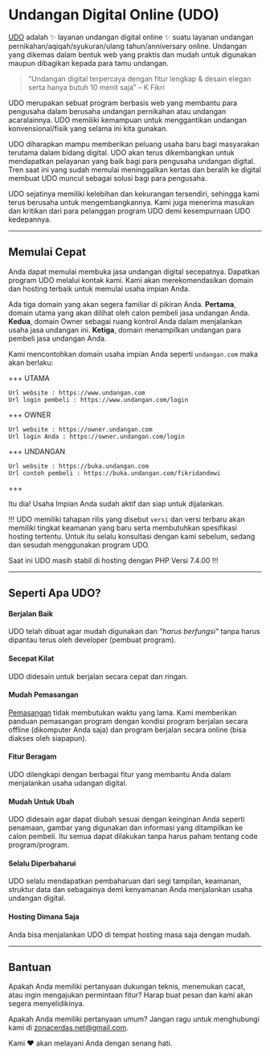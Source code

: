  # Undangan Digital Online (UDO)

[UDO](https://udo.zonacerdas.net/) adalah :sparkles: layanan undangan digital online :sparkles: suatu layanan undangan pernikahan/aqiqah/syukuran/ulang tahun/anniversary online. Undangan yang dikemas dalam bentuk web yang praktis dan mudah untuk digunakan maupun dibagikan kepada para tamu undangan.

> “Undangan digital terpercaya dengan fitur lengkap & desain elegan serta hanya butuh 10 menit saja” – K Fikri

UDO merupakan sebuat program berbasis web yang membantu para pengusaha dalam berusaha undangan pernikahan atau undangan acaralainnya. UDO memiliki kemampuan untuk menggantikan undangan konvensional/fisik yang selama ini kita gunakan.

UDO diharapkan mampu memberikan peluang usaha baru bagi masyarakan terutama dalam bidang digital. UDO akan terus dikembangkan untuk mendapatkan pelayanan yang baik bagi para pengusaha undangan digital. Tren saat ini yang sudah memulai meninggalkan kertas dan beralih ke digital membuat UDO muncul sebagai solusi bagi para pengusaha.

UDO sejatinya memiliki kelebihan dan kekurangan tersendiri, sehingga kami terus berusaha untuk mengembangkannya. Kami juga menerima masukan dan kritikan dari para pelanggan program UDO demi kesempurnaan UDO kedepannya.

---

## Memulai Cepat

Anda dapat memulai membuka jasa undangan digital secepatnya. Dapatkan program UDO melalui kontak kami. Kami akan merekomendasikan domain dan hosting terbaik untuk memulai usaha impian Anda.

Ada tiga domain yang akan segera familiar di pikiran Anda. **Pertama**, domain utama yang akan dilihat oleh calon pembeli jasa undangan Anda. **Kedua**, domain Owner sebagai ruang kontrol Anda dalam menjalankan usaha jasa undangan ini. **Ketiga**, domain menampilkan undangan para pembeli jasa undangan Anda.

Kami mencontohkan domain usaha impian Anda seperti `undangan.com` maka akan berlaku:

+++ UTAMA
```
Url website : https://www.undangan.com
Url login pembeli : https://www.undangan.com/login
```
+++ OWNER
```
Url website : https://owner.undangan.com
Url login Anda : https://owner.undangan.com/login
```
+++ UNDANGAN
```
Url website : https://buka.undangan.com
Url contoh pembeli : https://buka.undangan.com/fikridandewi
```
+++

Itu dia! Usaha Impian Anda sudah aktif dan siap untuk dijalankan.

!!!
UDO memiliki tahapan rilis yang disebut `versi` dan versi terbaru akan memiliki tingkat keamanan yang baru serta membutuhkan spesifikasi hosting tertentu. Untuk itu selalu konsultasi dengan kami sebelum, sedang dan sesudah menggunakan program UDO.

Saat ini UDO masih stabil di hosting dengan PHP Versi 7.4.00
!!!

---

## Seperti Apa UDO?


#### Berjalan Baik

UDO telah dibuat agar mudah digunakan dan _"harus berfungsi"_ tanpa harus dipantau terus oleh developer (pembuat program).

#### Secepat Kilat

UDO didesain untuk berjalan secara cepat dan ringan.

#### Mudah Pemasangan

[Pemasangan](https://docs-udo.zonacerdas.net/v-3-2/panduan/mulai) tidak membutukan waktu yang lama. Kami memberikan panduan pemasangan program dengan kondisi program berjalan secara offline (dikomputer Anda saja) dan program berjalan secara online (bisa diakses oleh siapapun).

#### Fitur Beragam

UDO dilengkapi dengan berbagai fitur yang membantu Anda dalam menjalankan usaha udangan digital.

#### Mudah Untuk Ubah

UDO didesain agar dapat diubah sesuai dengan keinginan Anda seperti penamaan, gambar yang digunakan dan informasi yang ditampilkan ke calon pembeli. Itu semua dapat dilakukan tanpa harus paham tentang code program/program.

#### Selalu Diperbaharui

UDO selalu mendapatkan pembaharuan dari segi tampilan, keamanan, struktur data dan sebagainya demi kenyamanan Anda menjalankan usaha undangan digital.

#### Hosting Dimana Saja

Anda bisa menjalankan UDO di tempat hosting masa saja dengan mudah.

---

## Bantuan

Apakah Anda memiliki pertanyaan dukungan teknis, menemukan cacat, atau ingin mengajukan permintaan fitur? Harap buat pesan dan kami akan segera menyelidikinya.

Apakah Anda memiliki pertanyaan umum? Jangan ragu untuk menghubungi kami di zonacerdas.net@gmail.com.

Kami :heart: akan melayani Anda dengan senang hati.
